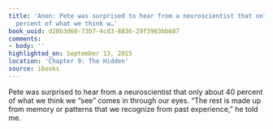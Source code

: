 ```yaml
---
title: 'Anon: Pete was surprised to hear from a neuroscientist that only about 40
  percent of what we think w…'
book_uuid: d28b3d60-73b7-4cd3-8836-29f3903bb687
comments:
- body: ''
highlighted_on: September 13, 2015
location: 'Chapter 9: The Hidden'
source: ibooks
---
```


Pete was surprised to hear from a neuroscientist that only about 40 percent of what we think we &#x201C;see&#x201D; comes in through our eyes. &#x201C;The rest is made up from memory or patterns that we recognize from past experience,&#x201D; he told me.